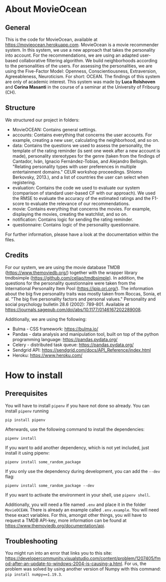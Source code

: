 # About MovieOcean

## General

This is the code for MovieOcean, available at https://movieocean.herokuapp.com. MovieOcean is a movie recommender system. In this system, we use a new approach that takes the personality into account. For the recommendations, we are using an adapted user-based collaborative filtering algorithm. We build neighborhoods according to the personalities of the users. For assessing the personalities, we are using the Five-Factor Model: Openness, Conscientiousness, Extraversion, Agreeableness, Neuroticism. For short: OCEAN. The findings of this system are only of academic interest. This system was made by **Luca Rolshoven** and **Corina Masanti** in the course of a seminar at the University of Fribourg (CH).

## Structure

We structured our project in folders:
- MovieOCEAN: Contains general settings.
- accounts: Contains everything that concerns the user accounts. For example, creating a new user, calculating the neighborhood, and so on.
- data: Contains the questions we used to assess the personality, the template of the rating reminder (is sent one week after a new account is made), personality stereotypes for the genre (taken from the findings of Cantador, Iván, Ignacio Fernández-Tobías, and Alejandro Bellogín. "Relating personality types with user preferences in multiple entertainment domains." CEUR workshop proceedings. Shlomo Berkovsky, 2013.), and a list of countries the user can select when registering.
- evaluation: Contains the code we used to evaluate our system (comparison of standard user-based CF with our approach). We used the RMSE to evaluate the accuracy of the estimated ratings and the F1-score to evaluate the relevance of our recommendations.
- movie: Contains everything that concerns the movies. For example, displaying the movies, creating the watchlist, and so on.
- notification: Contains logic for sending the rating reminder.
- questionnaire: Contains logic of the personality questionnaire.

For further information, please have a look at the documentation within the files.

## Credits

For our system, we are using the movie database TMDB (https://www.themoviedb.org/) together  with  the  wrapper  library  tmdbsimple (https://github.com/celiao/tmdbsimple). In addition, the questions for the personality questionnaire were taken from the International Personality Item Pool (https://ipip.ori.org/). The information about the big five personality traits was mostly taken from Roccas, Sonia, et al. "The big five personality factors and personal values." Personality and social psychology bulletin 28.6 (2002): 789-801. Available at https://journals.sagepub.com/doi/abs/10.1177/0146167202289008.

Additionally, we are using the following:
- Bulma - CSS framework: https://bulma.io/
- Pandas - data analysis and manipulation tool, built on top of the python programming language: https://pandas.pydata.org/
- Celery - distributed task queue: https://pandas.pydata.org/
- Sendgrid API: https://sendgrid.com/docs/API_Reference/index.html
- Heroku: https://www.heroku.com/


# How to install

## Prerequisites

You will have to install `pipenv` if you have not done so already. You can install `pipenv` running

```shell
pip install pipenv
```

Afterwards, use the following command to install the dependencies:

```shell
pipenv install
```

If you want to add another dependency, which is not yet included, just install it using pipenv:

```shell
pipenv install some_random_package
```

If you only use the dependency during development, you can add the `--dev` flag:

```shell
pipenv install some_random_package --dev
```

If you want to activate the environment in your shell, use `pipenv shell`.

Additionally, you will need a file named `.env` and place it in the folder `MovieOCEAN`. There is already an example called `.env.example`. You will need these exact variables. For this, amongst other things, you will have to request a TMDB API-key, more information can be found at https://www.themoviedb.org/documentation/api.

## Troubleshooting

You might run into an error that links you to this site: https://developercommunity.visualstudio.com/content/problem/1207405/fmod-after-an-update-to-windows-2004-is-causing-a.html. For us, the problem was solved by using another version of Numpy with this command: `pip install numpy==1.19.3`.

